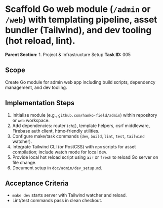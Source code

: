 # Scaffold Go web module (`/admin` or `/web`) with templating pipeline, asset bundler (Tailwind), and dev tooling (hot reload, lint).

**Parent Section:** 1. Project & Infrastructure Setup
**Task ID:** 005

## Scope
Create Go module for admin web app including build scripts, dependency management, and dev tooling.

## Implementation Steps
1. Initialise module (e.g., `github.com/hanko-field/admin`) within repository or `web` workspace.
2. Add dependencies: router (`chi`), template helpers, csrf middleware, Firebase auth client, htmx-friendly utilities.
3. Configure make/task commands (`dev`, `build`, `lint`, `test`, `tailwind` watcher).
4. Integrate Tailwind CLI (or PostCSS) with `npm` scripts for asset compilation; include watch mode for local dev.
5. Provide local hot reload script using `air` or `fresh` to reload Go server on file change.
6. Document setup in `doc/admin/dev_setup.md`.

## Acceptance Criteria
- `make dev` starts server with Tailwind watcher and reload.
- Lint/test commands pass in clean checkout.
